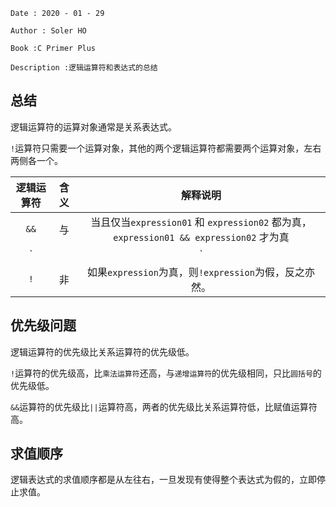 ```
Date : 2020 - 01 - 29

Author : Soler HO

Book :C Primer Plus
 
Description :逻辑运算符和表达式的总结
```

## 总结
逻辑运算符的运算对象通常是关系表达式。

`!`运算符只需要一个运算对象，其他的两个逻辑运算符都需要两个运算对象，左右两侧各一个。

|逻辑运算符|含义|解释说明|
|:--:|:--:|:--:|
|`&&`|与|当且仅当`expression01` 和 `expression02` 都为真，`expression01 && expression02` 才为真|
|`||`|或|`expression01` 和 `expression02` 只要其中一个为真，`expression01 || expression02` 就为真|
|`!`|非|如果`expression`为真，则`!expression`为假，反之亦然。|


## 优先级问题
逻辑运算符的优先级比关系运算符的优先级低。

`!`运算符的优先级高，比`乘法运算符`还高，与`递增运算符`的优先级相同，只比`圆括号`的优先级低。

`&&`运算符的优先级比`||`运算符高，两者的优先级比关系运算符低，比赋值运算符高。

## 求值顺序
逻辑表达式的求值顺序都是从左往右，一旦发现有使得整个表达式为假的，立即停止求值。

